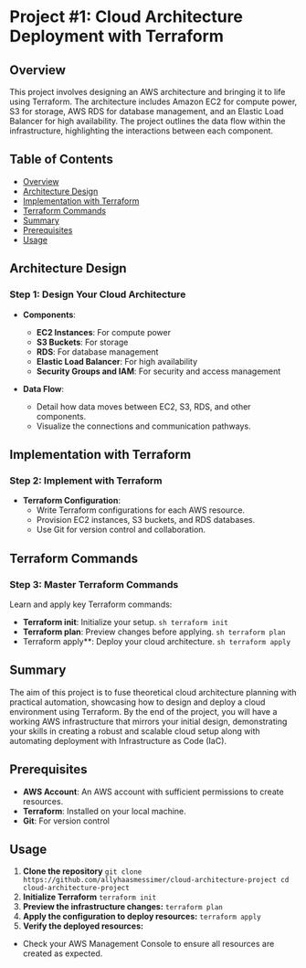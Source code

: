 # Project #1: Cloud Architecture Deployment with Terraform

## Overview

This project involves designing an AWS architecture and bringing it to life using Terraform. The architecture includes Amazon EC2 for compute power, S3 for storage, AWS RDS for database management, and an Elastic Load Balancer for high availability. The project outlines the data flow within the infrastructure, highlighting the interactions between each component.

## Table of Contents

-   [Overview](#overview)
-   [Architecture Design](#architecture-design)
-   [Implementation with Terraform](#implementation-with-terraform)
-   [Terraform Commands](#terraform-commands)
-   [Summary](#summary)
-   [Prerequisites](#prerequisites)
-   [Usage](#usage)

## Architecture Design

### Step 1: Design Your Cloud Architecture

-   **Components**:

    -   **EC2 Instances**: For compute power
    -   **S3 Buckets**: For storage
    -   **RDS**: For database management
    -   **Elastic Load Balancer**: For high availability
    -   **Security Groups and IAM**: For security and access management

-   **Data Flow**:
    -   Detail how data moves between EC2, S3, RDS, and other components.
    -   Visualize the connections and communication pathways.

## Implementation with Terraform

### Step 2: Implement with Terraform

-   **Terraform Configuration**:
    -   Write Terraform configurations for each AWS resource.
    -   Provision EC2 instances, S3 buckets, and RDS databases.
    -   Use Git for version control and collaboration.

## Terraform Commands

### Step 3: Master Terraform Commands

Learn and apply key Terraform commands:

-   **Terraform init**: Initialize your setup.
    `sh
terraform init
`
-   **Terraform plan**: Preview changes before applying.
    `sh
terraform plan
`
-   Terraform apply\*\*: Deploy your cloud architecture.
    `sh
terraform apply
`

## Summary

The aim of this project is to fuse theoretical cloud architecture planning with practical automation, showcasing how to design and deploy a cloud environment using Terraform. By the end of the project, you will have a working AWS infrastructure that mirrors your initial design, demonstrating your skills in creating a robust and scalable cloud setup along with automating deployment with Infrastructure as Code (IaC).

## Prerequisites

-   **AWS Account**: An AWS account with sufficient permissions to create resources.
-   **Terraform**: Installed on your local machine.
-   **Git**: For version control

## Usage

1. **Clone the repository**
   `
git clone https://github.com/allyhaasmessimer/cloud-architecture-project
cd cloud-architecture-project
`
2. **Initialize Terraform**
   `
terraform init
`
3. **Preview the infrastructure changes:**
   `
terraform plan
`
4. **Apply the configuration to deploy resources:**
   `
terraform apply
`
5. **Verify the deployed resources:**

-   Check your AWS Management Console to ensure all resources are created as expected.
